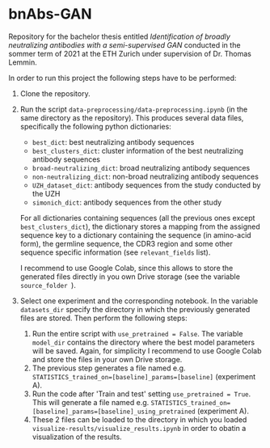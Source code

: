 # bnAbs-GAN

Repository for the bachelor thesis entitled *Identification of broadly neutralizing antibodies with a semi-supervised GAN* conducted in the sommer term of 2021 at the ETH Zurich under supervision of Dr. Thomas Lemmin.

In order to run this project the following steps have to be performed:
1. Clone the repository.
2. Run the script `data-preprocessing/data-preprocessing.ipynb` (in the same directory as the repository). This produces several data files, specifically the following python dictionaries:
    - `best_dict`: best neutralizing antibody sequences
    - `best_clusters_dict`: cluster information of the best neutralizing antibody sequences
    - `broad-neutralizing_dict`: broad neutralizing antibody sequences
    - `non-neutralizing_dict`: non-broad neutralizing antibody sequences
    - `UZH_dataset_dict`: antibody sequences from the study conducted by the UZH
    - `simonich_dict`: antibody sequences from the other study
    
    For all dictionaries containing sequences (all the previous ones except `best_clusters_dict`), the dictionary stores a mapping from the assigned sequence key to a dictionary containing the sequence (in amino-acid form), the germline sequence, the CDR3 region and some other sequence specific information (see `relevant_fields` list).
    
    I recommend to use Google Colab, since this allows to store the generated files directly in you own Drive storage (see the variable `source_folder `).
3. Select one experiment and the corresponding notebook. In the variable `datasets_dir` specify the directory in which the previously generated files are stored. Then perform the following steps:
    1. Run the entire script with `use_pretrained = False`. The variable `model_dir` contains the directory where the best model parameters will be saved. Again, for simplicity I recommend to use Google Colab and store the files in your own Drive storage.
    2. The previous step generates a file named e.g. `STATISTICS_trained_on=[baseline]_params=[baseline]` (experiment A). 
    3. Run the code after 'Train and test' setting `use_pretrained = True`. This will generate a file named e.g. `STATISTICS_trained_on=[baseline]_params=[baseline]_using_pretrained` (experiment A). 
    4. These 2 files can be loaded to the directory in which you loaded `visualize-results/visualize_results.ipynb` in order to obatin a visualization of the results.
